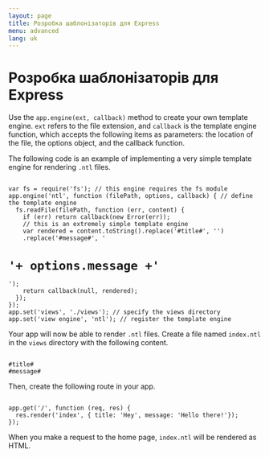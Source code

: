```yaml
---
layout: page
title: Розробка шаблонізаторів для Express
menu: advanced
lang: uk
---
```


# Розробка шаблонізаторів для Express

Use the `app.engine(ext, callback)` method to create your own template engine. `ext` refers to the file extension, and `callback` is the template engine function, which accepts the following items as parameters: the location of the file, the options object, and the callback function.

The following code is an example of implementing a very simple template engine for rendering `.ntl` files.

<pre><code class="language-javascript" translate="no">
var fs = require('fs'); // this engine requires the fs module
app.engine('ntl', function (filePath, options, callback) { // define the template engine
  fs.readFile(filePath, function (err, content) {
    if (err) return callback(new Error(err));
    // this is an extremely simple template engine
    var rendered = content.toString().replace('#title#', '<title>'+ options.title +'</title>')
    .replace('#message#', '<h1>'+ options.message +'</h1>');
    return callback(null, rendered);
  });
});
app.set('views', './views'); // specify the views directory
app.set('view engine', 'ntl'); // register the template engine
</code></pre>

Your app will now be able to render `.ntl` files. Create a file named `index.ntl` in the `views` directory with the following content.

<pre><code class="language-javascript" translate="no">
#title#
#message#
</code></pre>
Then, create the following route in your app.

<pre><code class="language-javascript" translate="no">
app.get('/', function (req, res) {
  res.render('index', { title: 'Hey', message: 'Hello there!'});
});
</code></pre>
When you make a request to the home page, `index.ntl` will be rendered as HTML.
